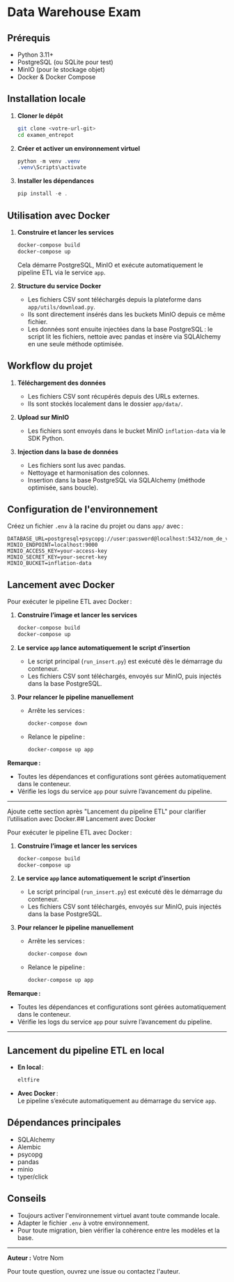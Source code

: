 # Data Warehouse Exam

## Prérequis

- Python 3.11+
- PostgreSQL (ou SQLite pour test)
- MinIO (pour le stockage objet)
- Docker & Docker Compose

## Installation locale

1. **Cloner le dépôt**
   ```bash
   git clone <votre-url-git>
   cd examen_entrepot
   ```
2. **Créer et activer un environnement virtuel**
   ```powershell
   python -m venv .venv
   .venv\Scripts\activate
   ```
3. **Installer les dépendances**
   ```powershell
   pip install -e .
   ```

## Utilisation avec Docker

1. **Construire et lancer les services**
   ```bash
   docker-compose build
   docker-compose up
   ```
   Cela démarre PostgreSQL, MinIO et exécute automatiquement le pipeline ETL via le service `app`.

2. **Structure du service Docker**
   - Les fichiers CSV sont téléchargés depuis la plateforme dans `app/utils/download.py`.
   - Ils sont directement insérés dans les buckets MinIO depuis ce même fichier.
   - Les données sont ensuite injectées dans la base PostgreSQL : le script lit les fichiers, nettoie avec pandas et insère via SQLAlchemy en une seule méthode optimisée.

## Workflow du projet

1. **Téléchargement des données**
   - Les fichiers CSV sont récupérés depuis des URLs externes.
   - Ils sont stockés localement dans le dossier `app/data/`.

2. **Upload sur MinIO**
   - Les fichiers sont envoyés dans le bucket MinIO `inflation-data` via le SDK Python.

3. **Injection dans la base de données**
   - Les fichiers sont lus avec pandas.
   - Nettoyage et harmonisation des colonnes.
   - Insertion dans la base PostgreSQL via SQLAlchemy (méthode optimisée, sans boucle).

## Configuration de l'environnement

Créez un fichier `.env` à la racine du projet ou dans `app/` avec :

```
DATABASE_URL=postgresql+psycopg://user:password@localhost:5432/nom_de_votre_db
MINIO_ENDPOINT=localhost:9000
MINIO_ACCESS_KEY=your-access-key
MINIO_SECRET_KEY=your-secret-key
MINIO_BUCKET=inflation-data
```

## Lancement avec Docker

Pour exécuter le pipeline ETL avec Docker :

1. **Construire l’image et lancer les services**
   ```bash
   docker-compose build
   docker-compose up
   ```

2. **Le service `app` lance automatiquement le script d’insertion**
   - Le script principal (`run_insert.py`) est exécuté dès le démarrage du conteneur.
   - Les fichiers CSV sont téléchargés, envoyés sur MinIO, puis injectés dans la base PostgreSQL.

3. **Pour relancer le pipeline manuellement**
   - Arrête les services :
     ```bash
     docker-compose down
     ```
   - Relance le pipeline :
     ```bash
     docker-compose up app
     ```

**Remarque :**  
- Toutes les dépendances et configurations sont gérées automatiquement dans le conteneur.
- Vérifie les logs du service `app` pour suivre l’avancement du pipeline.

---

Ajoute cette section après "Lancement du pipeline ETL" pour clarifier l’utilisation avec Docker.## Lancement avec Docker

Pour exécuter le pipeline ETL avec Docker :

1. **Construire l’image et lancer les services**
   ```bash
   docker-compose build
   docker-compose up
   ```

2. **Le service `app` lance automatiquement le script d’insertion**
   - Le script principal (`run_insert.py`) est exécuté dès le démarrage du conteneur.
   - Les fichiers CSV sont téléchargés, envoyés sur MinIO, puis injectés dans la base PostgreSQL.

3. **Pour relancer le pipeline manuellement**
   - Arrête les services :
     ```bash
     docker-compose down
     ```
   - Relance le pipeline :
     ```bash
     docker-compose up app
     ```

**Remarque :**  
- Toutes les dépendances et configurations sont gérées automatiquement dans le conteneur.
- Vérifie les logs du service `app` pour suivre l’avancement du pipeline.

---

## Lancement du pipeline ETL en local

- **En local** :  
  ```powershell
  eltfire
  ```
- **Avec Docker** :  
  Le pipeline s’exécute automatiquement au démarrage du service `app`.

## Dépendances principales

- SQLAlchemy
- Alembic
- psycopg
- pandas
- minio
- typer/click

## Conseils

- Toujours activer l'environnement virtuel avant toute commande locale.
- Adapter le fichier `.env` à votre environnement.
- Pour toute migration, bien vérifier la cohérence entre les modèles et la base.

---

**Auteur :** Votre Nom

Pour toute question, ouvrez une issue ou contactez l'auteur.